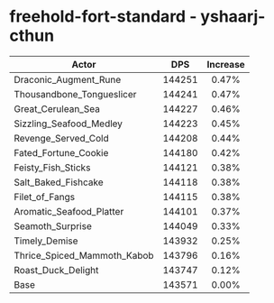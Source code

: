 # freehold-fort-standard - yshaarj-cthun
| Actor | DPS | Increase |
|---|:---:|:---:|
|Draconic_Augment_Rune|144251|0.47%|
|Thousandbone_Tongueslicer|144241|0.47%|
|Great_Cerulean_Sea|144227|0.46%|
|Sizzling_Seafood_Medley|144223|0.45%|
|Revenge_Served_Cold|144208|0.44%|
|Fated_Fortune_Cookie|144180|0.42%|
|Feisty_Fish_Sticks|144121|0.38%|
|Salt_Baked_Fishcake|144118|0.38%|
|Filet_of_Fangs|144115|0.38%|
|Aromatic_Seafood_Platter|144101|0.37%|
|Seamoth_Surprise|144049|0.33%|
|Timely_Demise|143932|0.25%|
|Thrice_Spiced_Mammoth_Kabob|143796|0.16%|
|Roast_Duck_Delight|143747|0.12%|
|Base|143571|0.00%|
